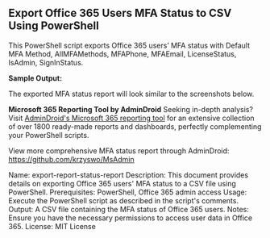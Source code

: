 ## Export Office 365 Users MFA Status to CSV Using PowerShell
This PowerShell script exports Office 365 users’ MFA status with Default MFA Method, AllMFAMethods, MFAPhone, MFAEmail, LicenseStatus, IsAdmin, SignInStatus.

**Sample Output:**

The exported MFA status report will look similar to the screenshots below.

**Microsoft 365 Reporting Tool by AdminDroid**
Seeking in-depth analysis? Visit [AdminDroid's Microsoft 365 reporting tool](https://github.com/krzyswo/MsAdmin) for an extensive collection of over 1800 ready-made reports and dashboards, perfectly complementing your PowerShell scripts.

View more comprehensive MFA status report through AdminDroid: https://github.com/krzyswo/MsAdmin

Name: export-report-status-report
Description: This document provides details on exporting Office 365 users' MFA status to a CSV file using PowerShell.
Prerequisites: PowerShell, Office 365 admin access
Usage: Execute the PowerShell script as described in the script's comments.
Output: A CSV file containing the MFA status of Office 365 users.
Notes: Ensure you have the necessary permissions to access user data in Office 365.
License: MIT License